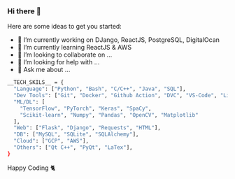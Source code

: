 ### Hi there 👋

<!--
**Arman170616/Arman170616** is a ✨ _special_ ✨ repository because its `README.md` (this file) appears on your GitHub profile.
-->
Here are some ideas to get you started:

- 🔭 I’m currently working on DJango, ReactJS, PostgreSQL, DigitalOcan
- 🌱 I’m currently learning ReactJS & AWS
- 👯 I’m looking to collaborate on ...
- 🤔 I’m looking for help with ...
- 💬 Ask me about ...

```bash
__TECH_SKILS__ = {
  "Language": ["Python", "Bash", "C/C++", "Java", "SQL"],
  "Dev Tools": ["Git", "Docker", "Github Action", "DVC", "VS-Code", "Linux", "Jira", "Slack",],
  "ML/DL": [
    "TensorFlow", "PyTorch", "Keras", "SpaCy",
    "Scikit-learn", "Numpy", "Pandas", "OpenCV", "Matplotlib"
  ],
  "Web": ["Flask", "Django", "Requests", "HTML"],
  "DB": ["MySQL", "SQLite", "SQLAlchemy"],
  "Cloud": ["GCP", "AWS"],
  "Others": ["Qt C++", "PyQt", "LaTex"],
}

```
Happy Coding 🐈
